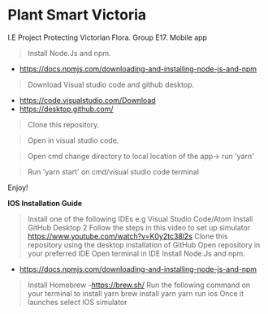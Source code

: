 # Plant Smart Victoria
I.E Project Protecting Victorian Flora. Group E17. Mobile app 


> Install Node.Js and npm.
- https://docs.npmjs.com/downloading-and-installing-node-js-and-npm

> Download Visual studio code and github desktop.
-  https://code.visualstudio.com/Download
-  https://desktop.github.com/

> Clone this repository.

> Open in visual studio code.

> Open cmd change directory to local location of the app-> run 'yarn'

> Run 'yarn start' on cmd/visual studio code terminal

Enjoy!


**IOS Installation Guide**

> Install one of the following IDEs  e.g Visual Studio Code/Atom
> Install GitHub Desktop 2
> Follow the steps in this video to set up simulator https://www.youtube.com/watch?v=K0y2tc38l2s
> Clone this repository using the desktop installation of GitHub
> Open repository in your preferred IDE
> Open terminal in IDE
> Install Node.Js and npm.
- https://docs.npmjs.com/downloading-and-installing-node-js-and-npm
>Install Homebrew 
-https://brew.sh/
> Run the following command on your terminal to install yarn    brew install yarn
> yarn run
> ios
> Once it launches select IOS simulator
